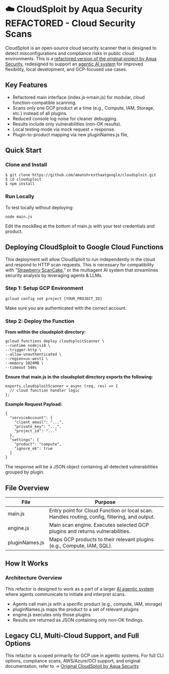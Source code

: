 ☁️ CloudSploit by Aqua Security REFACTORED - Cloud Security Scans
=================
CloudSploit is an open-source cloud security scanner that is designed to detect misconfigurations and compliance risks in public cloud environments. This is a [refactored version of the original project by Aqua Security](https://github.com/aquasecurity/cloudsploit), redesigned to support an [agentic AI system](https://github.com/jasminetntu/multiagent-security-gcp) for improved flexibility, local development, and GCP-focused use cases.

## Key Features
- Refactored main interface (index.js->main.js) for modular, cloud function-compatible scanning.
- Scans only one GCP product at a time (e.g., Compute, IAM, Storage, etc.) instead of all plugins.
- Reduced console log noise for cleaner debugging.
- Results include only vulnerabilities (non-OK results).
- Local testing mode via mock request + response.
- Plugin-to-product mapping via new pluginNames.js file,

## Quick Start
### Clone and Install
```
$ git clone https://github.com/amanshresthaatgoogle/cloudsploit.git
$ cd cloudsploit
$ npm install
```
### Run Locally
To test locally without deploying:
```
node main.js
```
Edit the mockReq at the bottom of main.js with your test credentials and product. 

## Deploying CloudSploit to Google Cloud Functions
This deployment will allow CloudSploit to run independently in the cloud and respond to HTTP scan requests. This is necessary for compatibility with "[Strawberry ScanCake](https://github.com/jasminetntu/multiagent-security-gcp)," or the multiagent AI system that streamlines security analysis by leveraging agents & LLMs.

### Step 1: Setup GCP Environment
```
gcloud config set project [YOUR_PROJECT_ID]
```
Make sure you are authenticated with the correct account.
### Step 2: Deploy the Function
**From within the cloudsploit directory:**
```
gcloud functions deploy cloudsploitScanner \
--runtime nodejs18 \
--trigger-http \
--allow-unauthenticated \
--region=us-west1 \
--memory 1024MB \
--timeout 540s
```
**Ensure that main.js in the cloudsploit directory exports the following:**
```
exports.cloudsploitScanner = async (req, res) => {
  // cloud function handler logic
};
```
**Example Request Payload:**
```
{
  "serviceAccount": {
    "client_email": "...",
    "private_key": "...",
    "project_id": "..."
  },
  "settings": {
    "product": "compute",
    "ignore_ok": true
  }
}
```
The response will be a JSON object containing all detected vulnerabilities grouped by plugin.


## File Overview
| File | Purpose |
| ----------- | ----------- |
| main.js | Entry point for Cloud Function or local scan. Handles routing, config, filtering, and output. |
| engine.js | Main scan engine. Executes selected GCP plugins and returns vulnerabilities. |
| pluginNames.js | Maps GCP products to their relevant plugins (e.g., Compute, IAM, SQL). |

## How It Works
### Architecture Overview
This refactor is designed to work as a part of a larger [AI agentic system](https://github.com/jasminetntu/multiagent-security-gcp) where agents communicate to initiate and interpret scans.
- Agents call main.js with a specific product (e.g., compute, IAM, storage)
- pluginNames.js maps the product to a set of relevant plugins
- engine.js executes only those plugins
- Results are returned as JSON containing only non-OK findings.

## Legacy CLI, Multi-Cloud Support, and Full Options
This refactor is scoped primarily for GCP use in agentic systems.
For full CLI options, compliance scans, AWS/Azure/OCI support, and original documentation, refer to -> [Original CloudSploit by Aqua Security](https://github.com/aquasecurity/cloudsploit)
